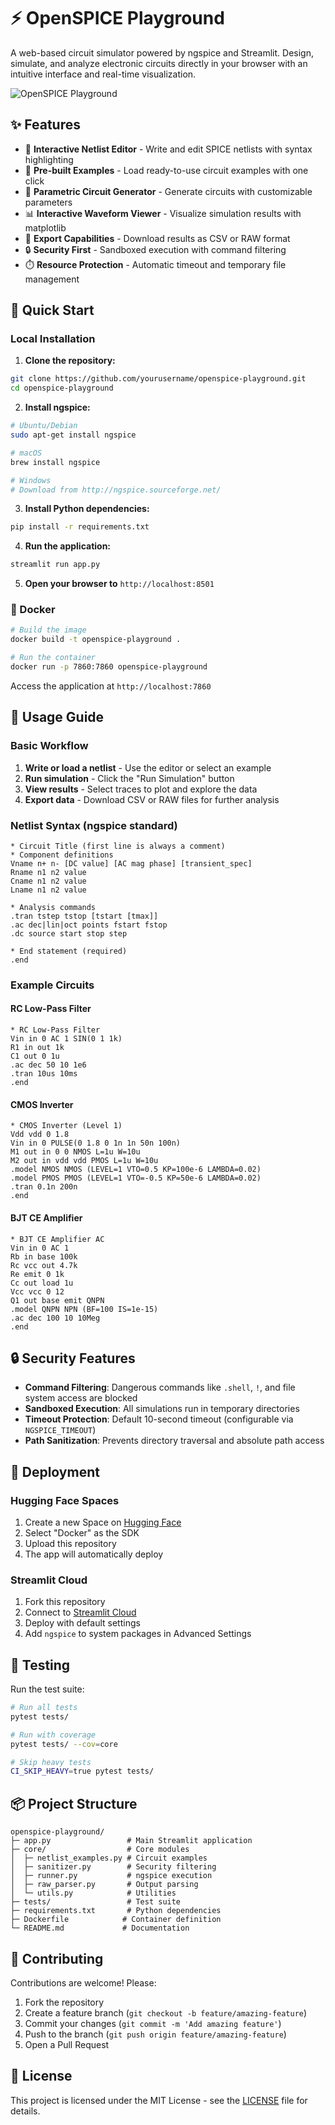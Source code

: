 # ⚡ OpenSPICE Playground

A web-based circuit simulator powered by ngspice and Streamlit. Design, simulate, and analyze electronic circuits directly in your browser with an intuitive interface and real-time visualization.

![OpenSPICE Playground](assets/screenshot.png)

## ✨ Features

- 📝 **Interactive Netlist Editor** - Write and edit SPICE netlists with syntax highlighting
- 🎯 **Pre-built Examples** - Load ready-to-use circuit examples with one click
- 🔧 **Parametric Circuit Generator** - Generate circuits with customizable parameters
- 📊 **Interactive Waveform Viewer** - Visualize simulation results with matplotlib
- 📁 **Export Capabilities** - Download results as CSV or RAW format
- 🔒 **Security First** - Sandboxed execution with command filtering
- ⏱️ **Resource Protection** - Automatic timeout and temporary file management

## 🚀 Quick Start

### Local Installation

1. **Clone the repository:**
```bash
git clone https://github.com/yourusername/openspice-playground.git
cd openspice-playground
```

2. **Install ngspice:**
```bash
# Ubuntu/Debian
sudo apt-get install ngspice

# macOS
brew install ngspice

# Windows
# Download from http://ngspice.sourceforge.net/
```

3. **Install Python dependencies:**
```bash
pip install -r requirements.txt
```

4. **Run the application:**
```bash
streamlit run app.py
```

5. **Open your browser to** `http://localhost:8501`

### 🐳 Docker

```bash
# Build the image
docker build -t openspice-playground .

# Run the container
docker run -p 7860:7860 openspice-playground
```

Access the application at `http://localhost:7860`

## 📖 Usage Guide

### Basic Workflow

1. **Write or load a netlist** - Use the editor or select an example
2. **Run simulation** - Click the "Run Simulation" button
3. **View results** - Select traces to plot and explore the data
4. **Export data** - Download CSV or RAW files for further analysis

### Netlist Syntax (ngspice standard)

```spice
* Circuit Title (first line is always a comment)
* Component definitions
Vname n+ n- [DC value] [AC mag phase] [transient_spec]
Rname n1 n2 value
Cname n1 n2 value
Lname n1 n2 value

* Analysis commands
.tran tstep tstop [tstart [tmax]]
.ac dec|lin|oct points fstart fstop
.dc source start stop step

* End statement (required)
.end
```

### Example Circuits

#### RC Low-Pass Filter
```spice
* RC Low-Pass Filter
Vin in 0 AC 1 SIN(0 1 1k)
R1 in out 1k
C1 out 0 1u
.ac dec 50 10 1e6
.tran 10us 10ms
.end
```

#### CMOS Inverter
```spice
* CMOS Inverter (Level 1)
Vdd vdd 0 1.8
Vin in 0 PULSE(0 1.8 0 1n 1n 50n 100n)
M1 out in 0 0 NMOS L=1u W=10u
M2 out in vdd vdd PMOS L=1u W=10u
.model NMOS NMOS (LEVEL=1 VTO=0.5 KP=100e-6 LAMBDA=0.02)
.model PMOS PMOS (LEVEL=1 VTO=-0.5 KP=50e-6 LAMBDA=0.02)
.tran 0.1n 200n
.end
```

#### BJT CE Amplifier
```spice
* BJT CE Amplifier AC
Vin in 0 AC 1
Rb in base 100k
Rc vcc out 4.7k
Re emit 0 1k
Cc out load 1u
Vcc vcc 0 12
Q1 out base emit QNPN
.model QNPN NPN (BF=100 IS=1e-15)
.ac dec 100 10 10Meg
.end
```

## 🔒 Security Features

- **Command Filtering**: Dangerous commands like `.shell`, `!`, and file system access are blocked
- **Sandboxed Execution**: All simulations run in temporary directories
- **Timeout Protection**: Default 10-second timeout (configurable via `NGSPICE_TIMEOUT`)
- **Path Sanitization**: Prevents directory traversal and absolute path access

## 🚀 Deployment

### Hugging Face Spaces

1. Create a new Space on [Hugging Face](https://huggingface.co/spaces)
2. Select "Docker" as the SDK
3. Upload this repository
4. The app will automatically deploy

### Streamlit Cloud

1. Fork this repository
2. Connect to [Streamlit Cloud](https://streamlit.io/cloud)
3. Deploy with default settings
4. Add `ngspice` to system packages in Advanced Settings

## 🧪 Testing

Run the test suite:
```bash
# Run all tests
pytest tests/

# Run with coverage
pytest tests/ --cov=core

# Skip heavy tests
CI_SKIP_HEAVY=true pytest tests/
```

## 📦 Project Structure

```
openspice-playground/
├─ app.py                 # Main Streamlit application
├─ core/                  # Core modules
│  ├─ netlist_examples.py # Circuit examples
│  ├─ sanitizer.py        # Security filtering
│  ├─ runner.py           # ngspice execution
│  ├─ raw_parser.py       # Output parsing
│  └─ utils.py            # Utilities
├─ tests/                 # Test suite
├─ requirements.txt       # Python dependencies
├─ Dockerfile            # Container definition
└─ README.md             # Documentation
```

## 🤝 Contributing

Contributions are welcome! Please:

1. Fork the repository
2. Create a feature branch (`git checkout -b feature/amazing-feature`)
3. Commit your changes (`git commit -m 'Add amazing feature'`)
4. Push to the branch (`git push origin feature/amazing-feature`)
5. Open a Pull Request

## 📄 License

This project is licensed under the MIT License - see the [LICENSE](LICENSE) file for details.
